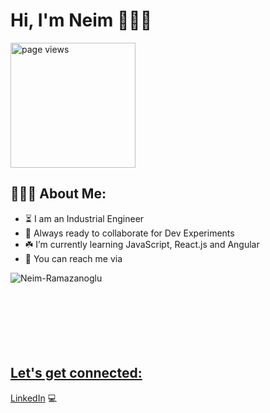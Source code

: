 # Hi, I'm Neim 👩🏼‍💻

<a href="https://github.com/uneyss">
 <img src="https://komarev.com/ghpvc/?username=uneyss" alt="page views" width="200" />
  </a>

<h2 align="left">👨🏻‍💻 About Me:</h2>

- :hourglass_flowing_sand: I am an Industrial Engineer
- :rocket: Always ready to collaborate for Dev Experiments
- :shamrock: I’m currently learning JavaScript, React.js and Angular
- :e-mail: You can reach me via <a href="mr.ramazanoglu@gmail.com">



<p><img align="left" src="https://github-readme-stats.vercel.app/api/top-langs?username=Neim-Ramazanoglu&show_icons=true&locale=en&layout=compact" alt="Neim-Ramazanoglu" /></p>

</br></br></br></br></br></br></br>

<h2 align="left">Let's get connected:</h2>


<a href="https://www.linkedin.com/in/neim-ramazanoglu/">LinkedIn</a> 💻
